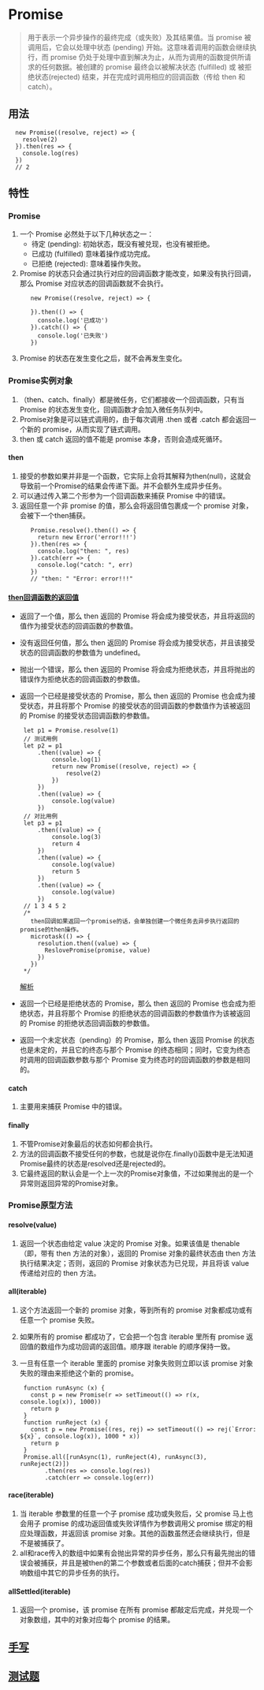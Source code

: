 # Promise
> 用于表示一个异步操作的最终完成（或失败）及其结果值。当 promise 被调用后，它会以处理中状态 (pending) 开始。这意味着调用的函数会继续执行，而 promise 仍处于处理中直到解决为止，从而为调用的函数提供所请求的任何数据。被创建的 promise 最终会以被解决状态 (fulfilled) 或 被拒绝状态(rejected) 结束，并在完成时调用相应的回调函数（传给 then 和 catch）。
## 用法
```
  new Promise((resolve, reject) => {
    resolve(2)
  }).then(res => {
    console.log(res)
  })
  // 2
```
## 特性
### Promise
1. 一个 Promise 必然处于以下几种状态之一：
   - 待定 (pending): 初始状态，既没有被兑现，也没有被拒绝。
   - 已成功 (fulfilled) 意味着操作成功完成。
   - 已拒绝 (rejected): 意味着操作失败。
2. Promise 的状态只会通过执行对应的回调函数才能改变，如果没有执行回调，那么 Promise 对应状态的回调函数就不会执行。
   ```
      new Promise((resolve, reject) => {

      }).then(() => {
        console.log('已成功')
      }).catch(() => {
        console.log('已失败')
      })
   ```
3. Promise 的状态在发生变化之后，就不会再发生变化。
### Promise实例对象
1. （then、catch、finally）都是微任务，它们都接收一个回调函数，只有当 Promise 的状态发生变化，回调函数才会加入微任务队列中。
2. Promise对象是可以链式调用的，由于每次调用 .then 或者 .catch 都会返回一个新的 promise，从而实现了链式调用。
3. then 或 catch 返回的值不能是 promise 本身，否则会造成死循环。
#### then
1. 接受的参数如果并非是一个函数，它实际上会将其解释为then(null)，这就会导致前一个Promise的结果会传递下面。并不会额外生成异步任务。
2. 可以通过传入第二个形参为一个回调函数来捕获 Promise 中的错误。 
3. 返回任意一个非 promise 的值，那么会将返回值包裹成一个 promise 对象，会被下一个then捕获。
   ```
      Promise.resolve().then(() => {
        return new Error('error!!!')
      }).then(res => {
        console.log("then: ", res)
      }).catch(err => {
        console.log("catch: ", err)
      })
      // "then: " "Error: error!!!"
   ```
#### [then回调函数的返回值](https://developer.mozilla.org/zh-CN/docs/Web/JavaScript/Reference/Global_Objects/Promise/then)
- 返回了一个值，那么 then 返回的 Promise 将会成为接受状态，并且将返回的值作为接受状态的回调函数的参数值。
- 没有返回任何值，那么 then 返回的 Promise 将会成为接受状态，并且该接受状态的回调函数的参数值为 undefined。
- 抛出一个错误，那么 then 返回的 Promise 将会成为拒绝状态，并且将抛出的错误作为拒绝状态的回调函数的参数值。
- 返回一个已经是接受状态的 Promise，那么 then 返回的 Promise 也会成为接受状态，并且将那个 Promise 的接受状态的回调函数的参数值作为该被返回的 Promise 的接受状态回调函数的参数值。
   ```
    let p1 = Promise.resolve(1)
    // 测试用例
    let p2 = p1
        .then((value) => {
            console.log(1)
            return new Promise((resolve, reject) => {
                resolve(2)
            })
        })
        .then((value) => {
            console.log(value)
        })
    // 对比用例
    let p3 = p1
        .then((value) => {
            console.log(3)
            return 4
        })
        .then((value) => {
            console.log(value)
            return 5
        })
        .then((value) => {
            console.log(value)
        })
    // 1 3 4 5 2
    /*
      then回调如果返回一个promise的话，会单独创建一个微任务去异步执行返回的promise的then操作。
      microtask(() => {
        resolution.then((value) => {
          ReslovePromise(promise, value) 
        })
      })
    */
   ```
   [解析](https://juejin.cn/post/7055202073511460895#heading-25)

- 返回一个已经是拒绝状态的 Promise，那么 then 返回的 Promise 也会成为拒绝状态，并且将那个 Promise 的拒绝状态的回调函数的参数值作为该被返回的 Promise 的拒绝状态回调函数的参数值。
- 返回一个未定状态（pending）的 Promise，那么 then 返回 Promise 的状态也是未定的，并且它的终态与那个 Promise 的终态相同；同时，它变为终态时调用的回调函数参数与那个 Promise 变为终态时的回调函数的参数是相同的。
#### catch
1. 主要用来捕获 Promise 中的错误。
#### finally
1. 不管Promise对象最后的状态如何都会执行。
2. 方法的回调函数不接受任何的参数，也就是说你在.finally()函数中是无法知道Promise最终的状态是resolved还是rejected的。
3. 它最终返回的默认会是一个上一次的Promise对象值，不过如果抛出的是一个异常则返回异常的Promise对象。
### Promise原型方法
#### resolve(value)
1. 返回一个状态由给定 value 决定的 Promise 对象。如果该值是 thenable（即，带有 then 方法的对象），返回的 Promise 对象的最终状态由 then 方法执行结果决定；否则，返回的 Promise 对象状态为已兑现，并且将该 value 传递给对应的 then 方法。
#### all(iterable)
1. 这个方法返回一个新的 promise 对象，等到所有的 promise 对象都成功或有任意一个 promise 失败。

2. 如果所有的 promise 都成功了，它会把一个包含 iterable 里所有 promise 返回值的数组作为成功回调的返回值。顺序跟 iterable 的顺序保持一致。

3. 一旦有任意一个 iterable 里面的 promise 对象失败则立即以该 promise 对象失败的理由来拒绝这个新的 promise。
   ```
    function runAsync (x) {
      const p = new Promise(r => setTimeout(() => r(x, console.log(x)), 1000))
      return p
    }
    function runReject (x) {
      const p = new Promise((res, rej) => setTimeout(() => rej(`Error: ${x}`, console.log(x)), 1000 * x))
      return p
    }
    Promise.all([runAsync(1), runReject(4), runAsync(3), runReject(2)])
          .then(res => console.log(res))
          .catch(err => console.log(err))
   ```

#### race(iterable)
1. 当 iterable 参数里的任意一个子 promise 成功或失败后，父 promise 马上也会用子 promise 的成功返回值或失败详情作为参数调用父 promise 绑定的相应处理函数，并返回该 promise 对象。其他的函数虽然还会继续执行，但是不是被捕获了。
2. all和race传入的数组中如果有会抛出异常的异步任务，那么只有最先抛出的错误会被捕获，并且是被then的第二个参数或者后面的catch捕获；但并不会影响数组中其它的异步任务的执行。

#### allSettled(iterable)
1. 返回一个 promise，该 promise 在所有 promise 都敲定后完成，并兑现一个对象数组，其中的对象对应每个 promise 的结果。
   
## [手写](../write-practise-js/3.promise.js)
## [测试题](https://github.com/BigSharkLx/front-end-interview/blob/main/11%20offer%E6%94%B6%E5%89%B2%E6%9C%BA%E4%B9%8B%E4%BB%A3%E7%A0%81%E8%BE%93%E5%87%BA%E7%AF%87.md)